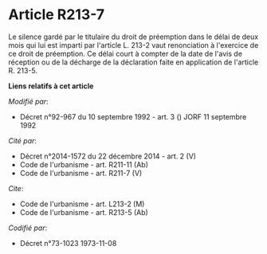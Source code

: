 # Article R213-7

Le silence gardé par le titulaire du droit de préemption dans le délai de deux mois qui lui est imparti par l'article L.
213-2 vaut renonciation à l'exercice de ce droit de préemption. Ce délai court à compter de la date de l'avis de réception ou
de la décharge de la déclaration faite en application de l'article R. 213-5.

**Liens relatifs à cet article**

_Modifié par_:

  - Décret n°92-967 du 10 septembre 1992 - art. 3 () JORF 11 septembre 1992

_Cité par_:

  - Décret n°2014-1572 du 22 décembre 2014 - art. 2 (V)
  - Code de l'urbanisme - art. R211-11 (Ab)
  - Code de l'urbanisme - art. R211-7 (V)

_Cite_:

  - Code de l'urbanisme - art. L213-2 (M)
  - Code de l'urbanisme - art. R213-5 (Ab)

_Codifié par_:

  - Décret n°73-1023 1973-11-08
